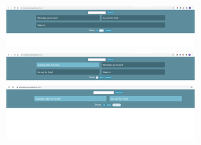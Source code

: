 ![All items](./readme_images/active_items.PNG)

![Added items](./readme_images/add_items.PNG)
![completed items](./readme_images/completed_items.PNG)
